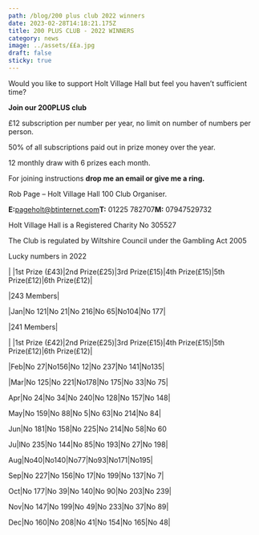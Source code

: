 ```yaml
---
path: /blog/200 plus club 2022 winners
date: 2023-02-28T14:18:21.175Z
title: 200 PLUS CLUB - 2022 WINNERS
category: news
image: ../assets/££a.jpg
draft: false
sticky: true
---
```

Would you like to support Holt Village Hall but feel you haven’t sufficient time?

**Join our 200PLUS club**

£12 subscription per number per year, no limit on number of numbers per person.

50% of all subscriptions paid out in prize money over the year.

12 monthly draw with 6 prizes each month.

For joining instructions **drop me an email or give me a ring.**

Rob Page – Holt Village Hall 100 Club Organiser.

**E:**[pageholt@btinternet.com](mailto:pageholt@btinternet.com)**T:** 01225 782707**M:** 07947529732

Holt Village Hall is a Registered Charity No 305527

The Club is regulated by Wiltshire Council under the Gambling Act 2005

Lucky numbers in 2022

\|  |1st Prize (£43)|2nd Prize(£25)|3rd Prize(£15)|4th Prize(£15)|5th Prize(£12)|6th Prize(£12)|

\|243 Members|

\|Jan|No 121|No 21|No 216|No 65|No104|No 177|

\|241 Members|

\|  |1st Prize (£42)|2nd Prize(£25)|3rd Prize(£15)|4th Prize(£15)|5th Prize(£12)|6th Prize(£12)|

\|Feb|No 27|No156|No 12|No 237|No 141|No135|

\|Mar|No 125|No 221|No178|No 175|No 33|No 75|

Apr|No 24|No 34|No 240|No 128|No 157|No 148|

May|No 159|No 88|No 5|No 63|No 214|No 84|

Jun|No 181|No 158|No 225|No 214|No 58|No 60

Ju|lNo 235|No 144|No 85|No 193|No 27|No 198|

Aug|No40|No140|No77|No93|No171|No195|

Sep|No 227|No 156|No 17|No 199|No 137|No 7|

Oct|No 177|No 39|No 140|No 90|No 203|No 239|

Nov|No 147|No 199|No 49|No 233|No 37|No 89|

Dec|No 160|No 208|No 41|No 154|No 165|No 48|